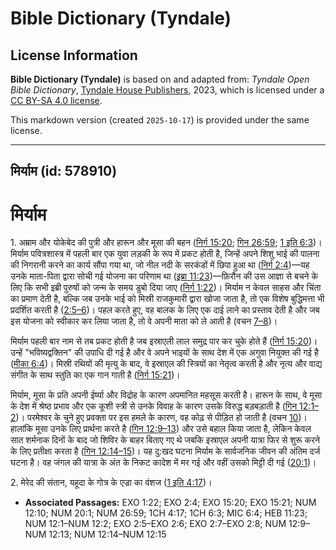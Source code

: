 # Bible Dictionary (Tyndale)

## License Information

**Bible Dictionary (Tyndale)** is based on and adapted from: _Tyndale Open Bible Dictionary_, [Tyndale House Publishers](https://tyndaleopenresources.com/), 2023, which is licensed under a [CC BY-SA 4.0 license](https://creativecommons.org/licenses/by-sa/4.0/legalcode.en).

This markdown version (created `2025-10-17`) is provided under the same license.



--------------------------------

## मिर्याम (id: 578910)

मिर्याम
=======

1\. अम्राम और योकेबेद की पुत्री और हारून और मूसा की बहन ([निर्ग 15:20](https://ref.ly/Exod15:20); [गिन 26:59](https://ref.ly/Num26:59); [1 इति 6:3](https://ref.ly/1Chr6:3))। मिर्याम पवित्रशास्त्र में पहली बार एक युवा लड़की के रूप में प्रकट होती है, जिन्हें अपने शिशु भाई की पालना की निगरानी करने का कार्य सौंपा गया था, जो नील नदी के सरकंडों में छिपा हुआ था ([निर्ग 2:4](https://ref.ly/Exod2:4))—यह उनके माता\-पिता द्वारा सोची गई योजना का परिणाम था ([इब्रा 11:23](https://ref.ly/Heb11:23))—फ़िरौन की उस आज्ञा से बचने के लिए कि सभी इब्री पुरुषों को जन्म के समय डुबो दिया जाए ([निर्ग 1:22](https://ref.ly/Exod1:22))। मिर्याम न केवल साहस और चिंता का प्रमाण देती है, बल्कि जब उनके भाई को मिस्री राजकुमारी द्वारा खोजा जाता है, तो एक विशेष बुद्धिमत्ता भी प्रदर्शित करती है ([2:5–6](https://ref.ly/Exod2:5-Exod2:6))। पहल करते हुए, वह बालक के लिए एक दाई लाने का प्रस्ताव देती है और जब इस योजना को स्वीकार कर लिया जाता है, तो वे अपनी माता को ले आती है (वचन [7–8](https://ref.ly/Exod2:7-Exod2:8))।

मिर्याम पहली बार नाम से तब प्रकट होती है जब इस्राएली लाल समुद्र पार कर चुके होते हैं ([निर्ग 15:20](https://ref.ly/Exod15:20))। उन्हें "भविष्यद्वक्तिन" की उपाधि दी गई है और वे अपने भाइयों के साथ देश में एक अगुवा नियुक्त की गई है ([मीका 6:4](https://ref.ly/Mic6:4))। मिस्री रथियों की मृत्यु के बाद, वे इस्राएल की स्त्रियों का नेतृत्व करती है और नृत्य और वाद्य संगीत के साथ स्तुति का एक गान गाती है ([निर्ग 15:21](https://ref.ly/Exod15:21))। 

मिर्याम, मूसा के प्रति अपनी ईर्ष्या और विद्रोह के कारण अपमानित महसूस करती है। हारून के साथ, वे मूसा के देश में श्रेष्ठ प्रभाव और एक कूशी स्त्री से उनके विवाह के कारण उसके विरुद्ध बड़बड़ाती है ([गिन 12:1–2](https://ref.ly/Num12:1-Num12:2))। परमेश्वर के चुने हुए प्रवक्ता पर इस हमले के कारण, वह कोढ़ से पीड़ित हो जाती है (वचन [10](https://ref.ly/Num12:10))। हालांकि मूसा उनके लिए प्रार्थना करते है ([गिन 12:9–13](https://ref.ly/Num12:9-Num12:13)) और उसे बहाल किया जाता है, लेकिन केवल सात शर्मनाक दिनों के बाद जो शिविर के बाहर बिताए गए थे जबकि इस्राएल अपनी यात्रा फिर से शुरू करने के लिए प्रतीक्षा करता है ([गिन 12:14–15](https://ref.ly/Num12:14-Num12:15))। यह दु:खद घटना मिर्याम के सार्वजनिक जीवन की अंतिम दर्ज घटना है। वह जंगल की यात्रा के अंत के निकट कादेश में मर गई और वहीं उसको मिट्टी दी गई ([20:1](https://ref.ly/Num20:1))।

2\. मेरेद की संतान, यहूदा के गोत्र के एज्रा का वंशज ([1 इति 4:17](https://ref.ly/1Chr4:17))।

* **Associated Passages:** EXO 1:22; EXO 2:4; EXO 15:20; EXO 15:21; NUM 12:10; NUM 20:1; NUM 26:59; 1CH 4:17; 1CH 6:3; MIC 6:4; HEB 11:23; NUM 12:1–NUM 12:2; EXO 2:5–EXO 2:6; EXO 2:7–EXO 2:8; NUM 12:9–NUM 12:13; NUM 12:14–NUM 12:15

